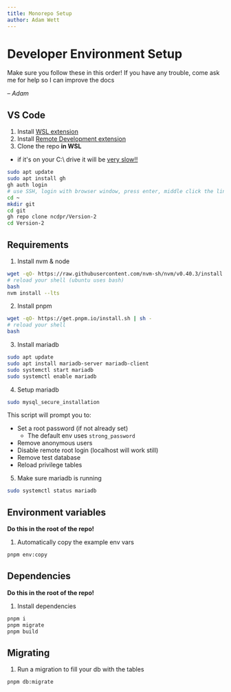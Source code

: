 ```yaml
---
title: Monorepo Setup
author: Adam Wett
---
```


# Developer Environment Setup

Make sure you follow these in this order! If you have any trouble, come ask me for help so I can improve the docs

*– Adam*

## VS Code
1. Install [WSL extension](https://marketplace.visualstudio.com/items?Name=ms-vscode-remote.remote-wsl)
2. Install [Remote Development extension](https://marketplace.visualstudio.com/items?itemName=ms-vscode-remote.vscode-remote-extensionpack)
3. Clone the repo **in WSL**
- if it's on your C:\ drive it will be [very  slow!!](https://stackoverflow.com/a/68974497)

```sh
sudo apt update
sudo apt install gh
gh auth login
# use SSH, login with browser window, press enter, middle click the link
cd ~
mkdir git
cd git
gh repo clone ncdpr/Version-2
cd Version-2
```

## Requirements

1. Install nvm & node
```sh
wget -qO- https://raw.githubusercontent.com/nvm-sh/nvm/v0.40.3/install.sh | bash
# reload your shell (ubuntu uses bash)
bash
nvm install --lts
```

2. Install pnpm
```sh
wget -qO- https://get.pnpm.io/install.sh | sh -
# reload your shell
bash
```

3. Install mariadb
```sh
sudo apt update
sudo apt install mariadb-server mariadb-client
sudo systemctl start mariadb
sudo systemctl enable mariadb
```

4. Setup mariadb
```sh
sudo mysql_secure_installation
```

This script will prompt you to:
- Set a root password (if not already set)
  - The default env uses `strong_password`
- Remove anonymous users
- Disable remote root login (localhost will work still)
- Remove test database
- Reload privilege tables

5. Make sure mariadb is running
```sh
sudo systemctl status mariadb
```

## Environment variables
**Do this in the root of the repo!**
1. Automatically copy the example env vars
```sh
pnpm env:copy
```

## Dependencies
**Do this in the root of the repo!**

1. Install dependencies
```sh
pnpm i
pnpm migrate
pnpm build
```

## Migrating

1. Run a migration to fill your db with the tables
```sh
pnpm db:migrate
```
